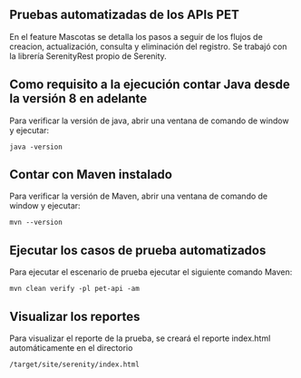## Pruebas automatizadas de los APIs PET

En el feature Mascotas se detalla los pasos a seguir de los flujos de creacion, actualización, consulta y eliminación del registro. 
Se trabajó con la librería SerenityRest propio de Serenity.



## Como requisito a la ejecución contar Java desde la versión 8 en adelante

Para verificar la versión de java, abrir una ventana de comando de window y ejecutar:

    java -version 

## Contar con Maven instalado

Para verificar la versión de Maven, abrir una ventana de comando de window y ejecutar:

    mvn --version 

## Ejecutar los casos de prueba automatizados

Para ejecutar el escenario de prueba ejecutar el siguiente comando Maven:

    mvn clean verify -pl pet-api -am 
    
## Visualizar los reportes

Para visualizar el  reporte de la prueba, se creará el reporte index.html automáticamente en el directorio 

    /target/site/serenity/index.html

